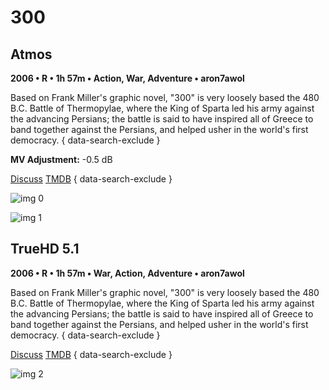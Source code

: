 # 300

## Atmos

**2006 • R • 1h 57m • Action, War, Adventure • aron7awol**

Based on Frank Miller's graphic novel, "300" is very loosely based the 480 B.C. Battle of Thermopylae, where the King of Sparta led his army against the advancing Persians; the battle is said to have inspired all of Greece to band together against the Persians, and helped usher in the world's first democracy.
{ data-search-exclude }

**MV Adjustment:** -0.5 dB

[Discuss](https://www.avsforum.com/goto/post?id=56898814)  [TMDB](1271)
{ data-search-exclude }

![img 0](https://i.imgur.com/yG1FUfI.jpg)

![img 1](https://i.imgur.com/SnTnCdf.png)

## TrueHD 5.1

**2006 • R • 1h 57m • War, Action, Adventure • aron7awol**

Based on Frank Miller's graphic novel, "300" is very loosely based the 480 B.C. Battle of Thermopylae, where the King of Sparta led his army against the advancing Persians; the battle is said to have inspired all of Greece to band together against the Persians, and helped usher in the world's first democracy.
{ data-search-exclude }

[Discuss](https://www.avsforum.com/threads/bass-eq-for-filtered-movies.2995212/post-56898814)  [TMDB](1271)
{ data-search-exclude }

![img 2](https://i.imgur.com/zITKL9b.jpg)


